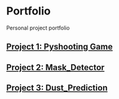 # Portfolio
Personal project portfolio

## [Project 1: Pyshooting Game](https://github.com/heyheynew/PyShooting/PyShooting)


## [Project 2: Mask_Detector](https://github.com/heyheynew/Mask_Detector.git)


## [Project 3: Dust_Prediction](https://github.com/heyheynew/Dust_Prediction.git)
